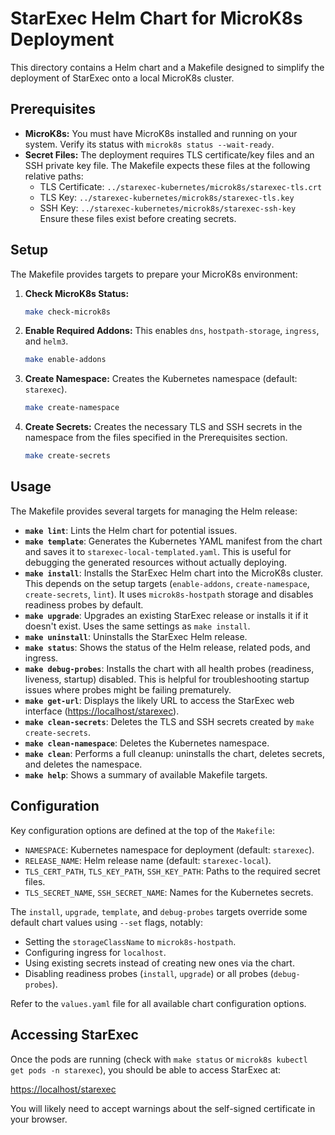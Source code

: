 # StarExec Helm Chart for MicroK8s Deployment

This directory contains a Helm chart and a Makefile designed to simplify the deployment of StarExec onto a local MicroK8s cluster.

## Prerequisites

* **MicroK8s:** You must have MicroK8s installed and running on your system. Verify its status with `microk8s status --wait-ready`.
* **Secret Files:** The deployment requires TLS certificate/key files and an SSH private key file. The Makefile expects these files at the following relative paths:
  * TLS Certificate: `../starexec-kubernetes/microk8s/starexec-tls.crt`
  * TLS Key: `../starexec-kubernetes/microk8s/starexec-tls.key`
  * SSH Key: `../starexec-kubernetes/microk8s/starexec-ssh-key`
    Ensure these files exist before creating secrets.

## Setup

The Makefile provides targets to prepare your MicroK8s environment:

1. **Check MicroK8s Status:**

    ```bash
    make check-microk8s
    ```

2. **Enable Required Addons:** This enables `dns`, `hostpath-storage`, `ingress`, and `helm3`.

    ```bash
    make enable-addons
    ```

3. **Create Namespace:** Creates the Kubernetes namespace (default: `starexec`).

    ```bash
    make create-namespace
    ```

4. **Create Secrets:** Creates the necessary TLS and SSH secrets in the namespace from the files specified in the Prerequisites section.

    ```bash
    make create-secrets
    ```

## Usage

The Makefile provides several targets for managing the Helm release:

* **`make lint`**: Lints the Helm chart for potential issues.
* **`make template`**: Generates the Kubernetes YAML manifest from the chart and saves it to `starexec-local-templated.yaml`. This is useful for debugging the generated resources without actually deploying.
* **`make install`**: Installs the StarExec Helm chart into the MicroK8s cluster. This depends on the setup targets (`enable-addons`, `create-namespace`, `create-secrets`, `lint`). It uses `microk8s-hostpath` storage and disables readiness probes by default.
* **`make upgrade`**: Upgrades an existing StarExec release or installs it if it doesn't exist. Uses the same settings as `make install`.
* **`make uninstall`**: Uninstalls the StarExec Helm release.
* **`make status`**: Shows the status of the Helm release, related pods, and ingress.
* **`make debug-probes`**: Installs the chart with all health probes (readiness, liveness, startup) disabled. This is helpful for troubleshooting startup issues where probes might be failing prematurely.
* **`make get-url`**: Displays the likely URL to access the StarExec web interface ([https://localhost/starexec](https://localhost/starexec)).
* **`make clean-secrets`**: Deletes the TLS and SSH secrets created by `make create-secrets`.
* **`make clean-namespace`**: Deletes the Kubernetes namespace.
* **`make clean`**: Performs a full cleanup: uninstalls the chart, deletes secrets, and deletes the namespace.
* **`make help`**: Shows a summary of available Makefile targets.

## Configuration

Key configuration options are defined at the top of the `Makefile`:

* `NAMESPACE`: Kubernetes namespace for deployment (default: `starexec`).
* `RELEASE_NAME`: Helm release name (default: `starexec-local`).
* `TLS_CERT_PATH`, `TLS_KEY_PATH`, `SSH_KEY_PATH`: Paths to the required secret files.
* `TLS_SECRET_NAME`, `SSH_SECRET_NAME`: Names for the Kubernetes secrets.

The `install`, `upgrade`, `template`, and `debug-probes` targets override some default chart values using `--set` flags, notably:

* Setting the `storageClassName` to `microk8s-hostpath`.
* Configuring ingress for `localhost`.
* Using existing secrets instead of creating new ones via the chart.
* Disabling readiness probes (`install`, `upgrade`) or all probes (`debug-probes`).

Refer to the `values.yaml` file for all available chart configuration options.

## Accessing StarExec

Once the pods are running (check with `make status` or `microk8s kubectl get pods -n starexec`), you should be able to access StarExec at:

[https://localhost/starexec](https://localhost/starexec)

You will likely need to accept warnings about the self-signed certificate in your browser.
